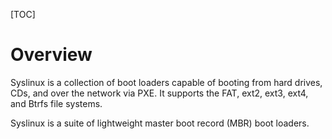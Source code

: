 [TOC]

# Overview
Syslinux is a collection of boot loaders capable of booting from hard drives, CDs, and over the network via PXE. It supports the FAT, ext2, ext3, ext4, and Btrfs file systems.

Syslinux is a suite of lightweight master boot record (MBR) boot loaders.
